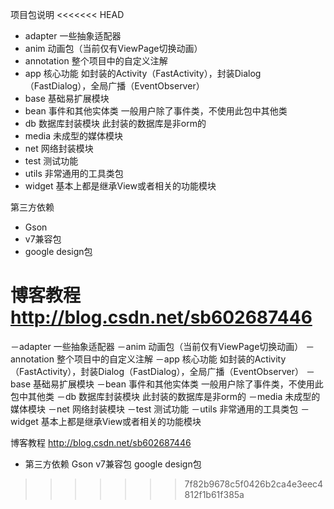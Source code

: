 项目包说明
<<<<<<< HEAD
 
+ adapter 一些抽象适配器
+ anim 动画包（当前仅有ViewPage切换动画）
+ annotation 整个项目中的自定义注解
+ app 核心功能 如封装的Activity（FastActivity），封装Dialog（FastDialog），全局广播（EventObserver）
+ base 基础易扩展模块
+ bean 事件和其他实体类 一般用户除了事件类，不使用此包中其他类
+ db 数据库封装模块 此封装的数据库是非orm的
+ media 未成型的媒体模块
+ net 网络封装模块
+ test 测试功能
+ utils 非常通用的工具类包
+ widget 基本上都是继承View或者相关的功能模块

第三方依赖 

+ Gson 
+ v7兼容包 
+ google design包

博客教程 http://blog.csdn.net/sb602687446
=======
－adapter 一些抽象适配器
－anim 动画包（当前仅有ViewPage切换动画）
－annotation 整个项目中的自定义注解
－app 核心功能 如封装的Activity（FastActivity），封装Dialog（FastDialog），全局广播（EventObserver）
－base 基础易扩展模块
－bean 事件和其他实体类 一般用户除了事件类，不使用此包中其他类
－db 数据库封装模块 此封装的数据库是非orm的
－media 未成型的媒体模块
－net 网络封装模块
－test 测试功能
－utils 非常通用的工具类包
－widget 基本上都是继承View或者相关的功能模块

博客教程
http://blog.csdn.net/sb602687446

- 第三方依赖
  Gson
  v7兼容包
  google design包
>>>>>>> 7f82b9678c5f0426b2ca4e3eec4812f1b61f385a

